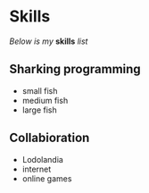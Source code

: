 # Skills

_Below is my_ **skills** _list_

## Sharking programming
- small fish
- medium fish
- large fish

## Collabioration
- Lodolandia
- internet
- online games
